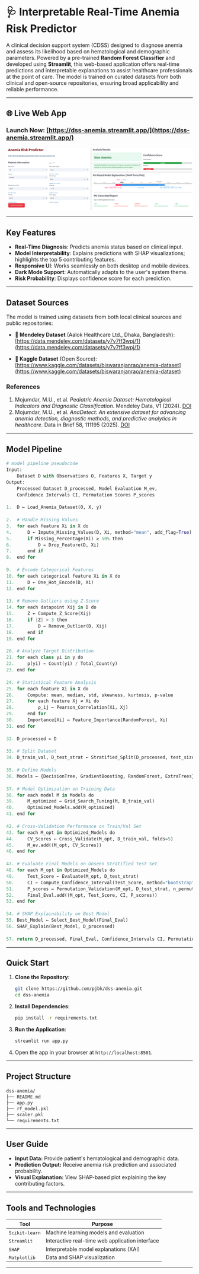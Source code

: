 # 🩺 Interpretable Real-Time Anemia Risk Predictor

A clinical decision support system (CDSS) designed to diagnose anemia and assess its likelihood based on hematological and demographic parameters. Powered by a pre-trained **Random Forest Classifier** and developed using **Streamlit**, this web-based application offers real-time predictions and interpretable explanations to assist healthcare professionals at the point of care. The model is trained on curated datasets from both clinical and open-source repositories, ensuring broad applicability and reliable performance.

---

## 🌐 Live Web App

### **Launch Now**: [https://dss-anemia.streamlit.app/](https://dss-anemia.streamlit.app/)

![App Interface](https://github.com/pjbk/dss-anemia/blob/main/App%20interface.png)

---

## Key Features

- **Real-Time Diagnosis**: Predicts anemia status based on clinical input.
- **Model Interpretability**: Explains predictions with SHAP visualizations; highlights the top 5 contributing features.
- **Responsive UI**: Works seamlessly on both desktop and mobile devices.
- **Dark Mode Support**: Automatically adapts to the user's system theme.
- **Risk Probability**: Displays confidence score for each prediction.

---

## Dataset Sources

The model is trained using datasets from both local clinical sources and public repositories:

- **📁 Mendeley Dataset** (Aalok Healthcare Ltd., Dhaka, Bangladesh):  
  [https://data.mendeley.com/datasets/y7v7ff3wpj/1](https://data.mendeley.com/datasets/y7v7ff3wpj/1)

- **📁 Kaggle Dataset** (Open Source):  
  [https://www.kaggle.com/datasets/biswaranjanrao/anemia-dataset](https://www.kaggle.com/datasets/biswaranjanrao/anemia-dataset)

### References
1. Mojumdar, M.U., et al. *Pediatric Anemia Dataset: Hematological Indicators and Diagnostic Classification*. Mendeley Data, V1 (2024). [DOI](https://doi.org/10.17632/y7v7ff3wpj.1)  
2. Mojumdar, M.U., et al. *AnaDetect: An extensive dataset for advancing anemia detection, diagnostic methods, and predictive analytics in healthcare.* Data in Brief 58, 111195 (2025). [DOI](https://doi.org/10.1016/j.dib.2024.111195)

---

## Model Pipeline

```python
# model pipeline pseudocode  
Input: 
    Dataset D with Observations O, Features X, Target y
Output: 
    Processed Dataset D_processed, Model Evaluation M_ev, 
    Confidence Intervals CI, Permutation Scores P_scores

1.  D ← Load_Anemia_Dataset(O, X, y)

2.  # Handle Missing Values
3.  for each feature Xi in X do
4.      D ← Impute_Missing_Values(D, Xi, method="mean", add_flag=True)
5.      if Missing_Percentage(Xi) ≥ 50% then
6.          D ← Drop_Feature(D, Xi)
7.      end if
8.  end for

9.  # Encode Categorical Features
10. for each categorical feature Xi in X do
11.     D ← One_Hot_Encode(D, Xi)
12. end for

13. # Remove Outliers using Z-Score
14. for each datapoint Xij in D do
15.     Z ← Compute_Z_Score(Xij)
16.     if |Z| > 3 then
17.         D ← Remove_Outlier(D, Xij)
18.     end if
19. end for

20. # Analyze Target Distribution
21. for each class yi in y do
22.     p(yi) ← Count(yi) / Total_Count(y)
23. end for

24. # Statistical Feature Analysis
25. for each feature Xi in X do
26.     Compute: mean, median, std, skewness, kurtosis, p-value
27.     for each feature Xj ≠ Xi do
28.         ρ_ij ← Pearson_Correlation(Xi, Xj)
29.     end for
30.     Importance[Xi] ← Feature_Importance(RandomForest, Xi)
31. end for

32. D_processed ← D

33. # Split Dataset
34. D_train_val, D_test_strat ← Stratified_Split(D_processed, test_size=20%)

35. # Define Models
36. Models ← {DecisionTree, GradientBoosting, RandomForest, ExtraTrees}

37. # Model Optimization on Training Data
38. for each model M in Models do
39.     M_optimized ← Grid_Search_Tuning(M, D_train_val)
40.     Optimized_Models.add(M_optimized)
41. end for

42. # Cross-Validation Performance on Train/Val Set
43. for each M_opt in Optimized_Models do
44.     CV_Scores ← Cross_Validate(M_opt, D_train_val, folds=5)
45.     M_ev.add((M_opt, CV_Scores))
46. end for

47. # Evaluate Final Models on Unseen Stratified Test Set
48. for each M_opt in Optimized_Models do
49.     Test_Score ← Evaluate(M_opt, D_test_strat)
50.     CI ← Compute_Confidence_Interval(Test_Score, method="bootstrap", confidence_level=95%)
51.     P_scores ← Permutation_Validation(M_opt, D_test_strat, n_permutations=1000)
52.     Final_Eval.add((M_opt, Test_Score, CI, P_scores))
53. end for

54. # SHAP Explainability on Best Model
55. Best_Model ← Select_Best_Model(Final_Eval)
56. SHAP_Explain(Best_Model, D_processed)

57. return D_processed, Final_Eval, Confidence_Intervals CI, Permutation Scores P_scores

```
---
## Quick Start
1. **Clone the Repository**:
   ```bash
   git clone https://github.com/pjbk/dss-anemia.git
   cd dss-anemia
   ```

2. **Install Dependencies**:
   ```bash
   pip install -r requirements.txt
   ```

3. **Run the Application**:
   ```bash
   streamlit run app.py
   ```

4. Open the app in your browser at `http://localhost:8501`.
---

## Project Structure

```
dss-anemia/
├── README.md
├── app.py
├── rf_model.pkl
├── scaler.pkl
└── requirements.txt
```
---
## User Guide
- **Input Data:** Provide patient's hematological and demographic data.
- **Prediction Output:** Receive anemia risk prediction and associated probability.
- **Visual Explanation:** View SHAP-based plot explaining the key contributing factors.
---
## Tools and Technologies
| Tool           | Purpose                                         |
| -------------- | ----------------------------------------------- |
| `Scikit-learn` | Machine learning models and evaluation          |
| `Streamlit`    | Interactive real-time web application interface |
| `SHAP`         | Interpretable model explanations (XAI)          |
| `Matplotlib`   | Data and SHAP visualization                     |

---
